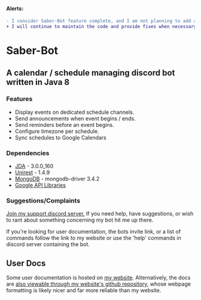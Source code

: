 #### Alerts:
```diff
- I consider Saber-Bot feature complete, and I am not planning to add additional features in the near future.
+ I will continue to maintain the code and provide fixes when necessary.
```

# Saber-Bot

## A calendar / schedule managing discord bot written in Java 8

### Features
+ Display events on dedicated schedule channels.
+ Send announcements when event begins / ends.
+ Send reminders before an event begins.
+ Configure timezone per schedule.
+ Sync schedules to Google Calendars

### Dependencies

+ [JDA](https://github.com/DV8FromTheWorld/JDA) - 3.0.0_160
+ [Unirest](https://github.com/Mashape/unirest-java) - 1.4.9
+ [MongoDB]() - mongodb-driver 3.4.2
+ [Google API Libraries]()

### Suggestions/Complaints

[Join my support discord server.](https://discord.gg/ZQZnXsC) If you need help, have suggestions, or wish to rant about something concerning my bot hit me up there.

If you're looking for user documentation, the bots invite link, or a list of commands follow the link to my website or use the 'help' commands in discord server containing the bot.

## User Docs

Some user documentation is hosted on [my website](https://nmathe.ws/bots/saber).  Alternatively, the docs are [also viewable through my website's github repository](https://github.com/notem/nmathe.ws-content/blob/master/bots/saber/index.md), whose webpage formatting is likely nicer and far more reliable than my website.
